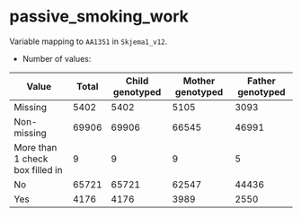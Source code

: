 # passive_smoking_work
Variable mapping to `AA1351` in `Skjema1_v12`.
- Number of values:

| Value | Total | Child genotyped | Mother genotyped | Father genotyped |
| ----- | ----- | --------------- | ---------------- | ---------------- |
| Missing | 5402 | 5402 | 5105 | 3093 |
| Non-missing | 69906 | 69906 | 66545 | 46991 |
| More than 1 check box filled in | 9 | 9 | 9 |5 |
| No | 65721 | 65721 | 62547 |44436 |
| Yes | 4176 | 4176 | 3989 |2550 |



